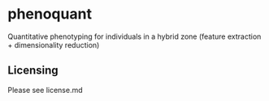 # phenoquant

Quantitative phenotyping for individuals in a hybrid zone (feature extraction + dimensionality reduction)

## Licensing
Please see license.md